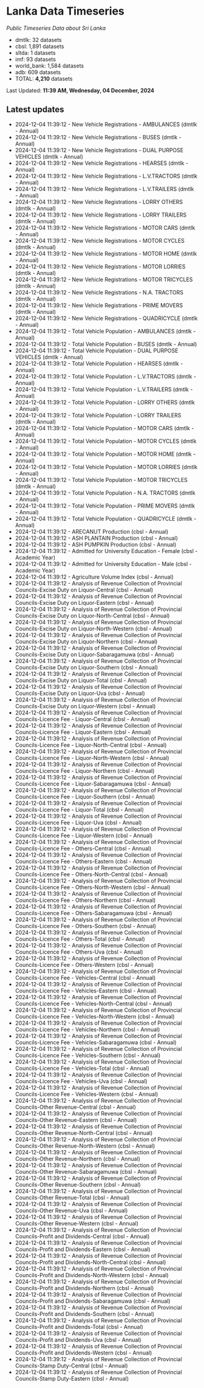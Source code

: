 # Lanka Data Timeseries
*Public Timeseries Data about Sri Lanka*

* dmtlk: 32 datasets
* cbsl: 1,891 datasets
* sltda: 1 datasets
* imf: 93 datasets
* world_bank: 1,584 datasets
* adb: 609 datasets
* TOTAL: **4,210** datasets

Last Updated: **11:39 AM, Wednesday, 04 December, 2024**

## Latest updates

* 2024-12-04 11:39:12 - New Vehicle Registrations - AMBULANCES (dmtlk - Annual)
* 2024-12-04 11:39:12 - New Vehicle Registrations - BUSES (dmtlk - Annual)
* 2024-12-04 11:39:12 - New Vehicle Registrations - DUAL PURPOSE VEHICLES (dmtlk - Annual)
* 2024-12-04 11:39:12 - New Vehicle Registrations - HEARSES (dmtlk - Annual)
* 2024-12-04 11:39:12 - New Vehicle Registrations - L.V.TRACTORS (dmtlk - Annual)
* 2024-12-04 11:39:12 - New Vehicle Registrations - L.V.TRAILERS (dmtlk - Annual)
* 2024-12-04 11:39:12 - New Vehicle Registrations - LORRY OTHERS (dmtlk - Annual)
* 2024-12-04 11:39:12 - New Vehicle Registrations - LORRY TRAILERS (dmtlk - Annual)
* 2024-12-04 11:39:12 - New Vehicle Registrations - MOTOR CARS (dmtlk - Annual)
* 2024-12-04 11:39:12 - New Vehicle Registrations - MOTOR CYCLES (dmtlk - Annual)
* 2024-12-04 11:39:12 - New Vehicle Registrations - MOTOR HOME (dmtlk - Annual)
* 2024-12-04 11:39:12 - New Vehicle Registrations - MOTOR LORRIES (dmtlk - Annual)
* 2024-12-04 11:39:12 - New Vehicle Registrations - MOTOR TRICYCLES (dmtlk - Annual)
* 2024-12-04 11:39:12 - New Vehicle Registrations - N.A. TRACTORS (dmtlk - Annual)
* 2024-12-04 11:39:12 - New Vehicle Registrations - PRIME MOVERS (dmtlk - Annual)
* 2024-12-04 11:39:12 - New Vehicle Registrations - QUADRICYCLE (dmtlk - Annual)
* 2024-12-04 11:39:12 - Total Vehicle Population - AMBULANCES (dmtlk - Annual)
* 2024-12-04 11:39:12 - Total Vehicle Population - BUSES (dmtlk - Annual)
* 2024-12-04 11:39:12 - Total Vehicle Population - DUAL PURPOSE VEHICLES (dmtlk - Annual)
* 2024-12-04 11:39:12 - Total Vehicle Population - HEARSES (dmtlk - Annual)
* 2024-12-04 11:39:12 - Total Vehicle Population - L.V.TRACTORS (dmtlk - Annual)
* 2024-12-04 11:39:12 - Total Vehicle Population - L.V.TRAILERS (dmtlk - Annual)
* 2024-12-04 11:39:12 - Total Vehicle Population - LORRY OTHERS (dmtlk - Annual)
* 2024-12-04 11:39:12 - Total Vehicle Population - LORRY TRAILERS (dmtlk - Annual)
* 2024-12-04 11:39:12 - Total Vehicle Population - MOTOR CARS (dmtlk - Annual)
* 2024-12-04 11:39:12 - Total Vehicle Population - MOTOR CYCLES (dmtlk - Annual)
* 2024-12-04 11:39:12 - Total Vehicle Population - MOTOR HOME (dmtlk - Annual)
* 2024-12-04 11:39:12 - Total Vehicle Population - MOTOR LORRIES (dmtlk - Annual)
* 2024-12-04 11:39:12 - Total Vehicle Population - MOTOR TRICYCLES (dmtlk - Annual)
* 2024-12-04 11:39:12 - Total Vehicle Population - N.A. TRACTORS (dmtlk - Annual)
* 2024-12-04 11:39:12 - Total Vehicle Population - PRIME MOVERS (dmtlk - Annual)
* 2024-12-04 11:39:12 - Total Vehicle Population - QUADRICYCLE (dmtlk - Annual)
* 2024-12-04 11:39:12 - ARECANUT Production (cbsl - Annual)
* 2024-12-04 11:39:12 - ASH PLANTAIN Production (cbsl - Annual)
* 2024-12-04 11:39:12 - ASH PUMPKIN Production (cbsl - Annual)
* 2024-12-04 11:39:12 - Admitted for University Education - Female (cbsl - Academic Year)
* 2024-12-04 11:39:12 - Admitted for University Education - Male (cbsl - Academic Year)
* 2024-12-04 11:39:12 - Agriculture Volume Index (cbsl - Annual)
* 2024-12-04 11:39:12 - Analysis of Revenue Collection of Provincial Councils-Excise Duty on Liquor-Central (cbsl - Annual)
* 2024-12-04 11:39:12 - Analysis of Revenue Collection of Provincial Councils-Excise Duty on Liquor-Eastern (cbsl - Annual)
* 2024-12-04 11:39:12 - Analysis of Revenue Collection of Provincial Councils-Excise Duty on Liquor-North-Central (cbsl - Annual)
* 2024-12-04 11:39:12 - Analysis of Revenue Collection of Provincial Councils-Excise Duty on Liquor-North-Western (cbsl - Annual)
* 2024-12-04 11:39:12 - Analysis of Revenue Collection of Provincial Councils-Excise Duty on Liquor-Northern (cbsl - Annual)
* 2024-12-04 11:39:12 - Analysis of Revenue Collection of Provincial Councils-Excise Duty on Liquor-Sabaragamuwa (cbsl - Annual)
* 2024-12-04 11:39:12 - Analysis of Revenue Collection of Provincial Councils-Excise Duty on Liquor-Southern (cbsl - Annual)
* 2024-12-04 11:39:12 - Analysis of Revenue Collection of Provincial Councils-Excise Duty on Liquor-Total (cbsl - Annual)
* 2024-12-04 11:39:12 - Analysis of Revenue Collection of Provincial Councils-Excise Duty on Liquor-Uva (cbsl - Annual)
* 2024-12-04 11:39:12 - Analysis of Revenue Collection of Provincial Councils-Excise Duty on Liquor-Western (cbsl - Annual)
* 2024-12-04 11:39:12 - Analysis of Revenue Collection of Provincial Councils-Licence Fee - Liquor-Central (cbsl - Annual)
* 2024-12-04 11:39:12 - Analysis of Revenue Collection of Provincial Councils-Licence Fee - Liquor-Eastern (cbsl - Annual)
* 2024-12-04 11:39:12 - Analysis of Revenue Collection of Provincial Councils-Licence Fee - Liquor-North-Central (cbsl - Annual)
* 2024-12-04 11:39:12 - Analysis of Revenue Collection of Provincial Councils-Licence Fee - Liquor-North-Western (cbsl - Annual)
* 2024-12-04 11:39:12 - Analysis of Revenue Collection of Provincial Councils-Licence Fee - Liquor-Northern (cbsl - Annual)
* 2024-12-04 11:39:12 - Analysis of Revenue Collection of Provincial Councils-Licence Fee - Liquor-Sabaragamuwa (cbsl - Annual)
* 2024-12-04 11:39:12 - Analysis of Revenue Collection of Provincial Councils-Licence Fee - Liquor-Southern (cbsl - Annual)
* 2024-12-04 11:39:12 - Analysis of Revenue Collection of Provincial Councils-Licence Fee - Liquor-Total (cbsl - Annual)
* 2024-12-04 11:39:12 - Analysis of Revenue Collection of Provincial Councils-Licence Fee - Liquor-Uva (cbsl - Annual)
* 2024-12-04 11:39:12 - Analysis of Revenue Collection of Provincial Councils-Licence Fee - Liquor-Western (cbsl - Annual)
* 2024-12-04 11:39:12 - Analysis of Revenue Collection of Provincial Councils-Licence Fee - Others-Central (cbsl - Annual)
* 2024-12-04 11:39:12 - Analysis of Revenue Collection of Provincial Councils-Licence Fee - Others-Eastern (cbsl - Annual)
* 2024-12-04 11:39:12 - Analysis of Revenue Collection of Provincial Councils-Licence Fee - Others-North-Central (cbsl - Annual)
* 2024-12-04 11:39:12 - Analysis of Revenue Collection of Provincial Councils-Licence Fee - Others-North-Western (cbsl - Annual)
* 2024-12-04 11:39:12 - Analysis of Revenue Collection of Provincial Councils-Licence Fee - Others-Northern (cbsl - Annual)
* 2024-12-04 11:39:12 - Analysis of Revenue Collection of Provincial Councils-Licence Fee - Others-Sabaragamuwa (cbsl - Annual)
* 2024-12-04 11:39:12 - Analysis of Revenue Collection of Provincial Councils-Licence Fee - Others-Southern (cbsl - Annual)
* 2024-12-04 11:39:12 - Analysis of Revenue Collection of Provincial Councils-Licence Fee - Others-Total (cbsl - Annual)
* 2024-12-04 11:39:12 - Analysis of Revenue Collection of Provincial Councils-Licence Fee - Others-Uva (cbsl - Annual)
* 2024-12-04 11:39:12 - Analysis of Revenue Collection of Provincial Councils-Licence Fee - Others-Western (cbsl - Annual)
* 2024-12-04 11:39:12 - Analysis of Revenue Collection of Provincial Councils-Licence Fee - Vehicles-Central (cbsl - Annual)
* 2024-12-04 11:39:12 - Analysis of Revenue Collection of Provincial Councils-Licence Fee - Vehicles-Eastern (cbsl - Annual)
* 2024-12-04 11:39:12 - Analysis of Revenue Collection of Provincial Councils-Licence Fee - Vehicles-North-Central (cbsl - Annual)
* 2024-12-04 11:39:12 - Analysis of Revenue Collection of Provincial Councils-Licence Fee - Vehicles-North-Western (cbsl - Annual)
* 2024-12-04 11:39:12 - Analysis of Revenue Collection of Provincial Councils-Licence Fee - Vehicles-Northern (cbsl - Annual)
* 2024-12-04 11:39:12 - Analysis of Revenue Collection of Provincial Councils-Licence Fee - Vehicles-Sabaragamuwa (cbsl - Annual)
* 2024-12-04 11:39:12 - Analysis of Revenue Collection of Provincial Councils-Licence Fee - Vehicles-Southern (cbsl - Annual)
* 2024-12-04 11:39:12 - Analysis of Revenue Collection of Provincial Councils-Licence Fee - Vehicles-Total (cbsl - Annual)
* 2024-12-04 11:39:12 - Analysis of Revenue Collection of Provincial Councils-Licence Fee - Vehicles-Uva (cbsl - Annual)
* 2024-12-04 11:39:12 - Analysis of Revenue Collection of Provincial Councils-Licence Fee - Vehicles-Western (cbsl - Annual)
* 2024-12-04 11:39:12 - Analysis of Revenue Collection of Provincial Councils-Other Revenue-Central (cbsl - Annual)
* 2024-12-04 11:39:12 - Analysis of Revenue Collection of Provincial Councils-Other Revenue-Eastern (cbsl - Annual)
* 2024-12-04 11:39:12 - Analysis of Revenue Collection of Provincial Councils-Other Revenue-North-Central (cbsl - Annual)
* 2024-12-04 11:39:12 - Analysis of Revenue Collection of Provincial Councils-Other Revenue-North-Western (cbsl - Annual)
* 2024-12-04 11:39:12 - Analysis of Revenue Collection of Provincial Councils-Other Revenue-Northern (cbsl - Annual)
* 2024-12-04 11:39:12 - Analysis of Revenue Collection of Provincial Councils-Other Revenue-Sabaragamuwa (cbsl - Annual)
* 2024-12-04 11:39:12 - Analysis of Revenue Collection of Provincial Councils-Other Revenue-Southern (cbsl - Annual)
* 2024-12-04 11:39:12 - Analysis of Revenue Collection of Provincial Councils-Other Revenue-Total (cbsl - Annual)
* 2024-12-04 11:39:12 - Analysis of Revenue Collection of Provincial Councils-Other Revenue-Uva (cbsl - Annual)
* 2024-12-04 11:39:12 - Analysis of Revenue Collection of Provincial Councils-Other Revenue-Western (cbsl - Annual)
* 2024-12-04 11:39:12 - Analysis of Revenue Collection of Provincial Councils-Profit and Dividends-Central (cbsl - Annual)
* 2024-12-04 11:39:12 - Analysis of Revenue Collection of Provincial Councils-Profit and Dividends-Eastern (cbsl - Annual)
* 2024-12-04 11:39:12 - Analysis of Revenue Collection of Provincial Councils-Profit and Dividends-North-Central (cbsl - Annual)
* 2024-12-04 11:39:12 - Analysis of Revenue Collection of Provincial Councils-Profit and Dividends-North-Western (cbsl - Annual)
* 2024-12-04 11:39:12 - Analysis of Revenue Collection of Provincial Councils-Profit and Dividends-Northern (cbsl - Annual)
* 2024-12-04 11:39:12 - Analysis of Revenue Collection of Provincial Councils-Profit and Dividends-Sabaragamuwa (cbsl - Annual)
* 2024-12-04 11:39:12 - Analysis of Revenue Collection of Provincial Councils-Profit and Dividends-Southern (cbsl - Annual)
* 2024-12-04 11:39:12 - Analysis of Revenue Collection of Provincial Councils-Profit and Dividends-Total (cbsl - Annual)
* 2024-12-04 11:39:12 - Analysis of Revenue Collection of Provincial Councils-Profit and Dividends-Uva (cbsl - Annual)
* 2024-12-04 11:39:12 - Analysis of Revenue Collection of Provincial Councils-Profit and Dividends-Western (cbsl - Annual)
* 2024-12-04 11:39:12 - Analysis of Revenue Collection of Provincial Councils-Stamp Duty-Central (cbsl - Annual)
* 2024-12-04 11:39:12 - Analysis of Revenue Collection of Provincial Councils-Stamp Duty-Eastern (cbsl - Annual)